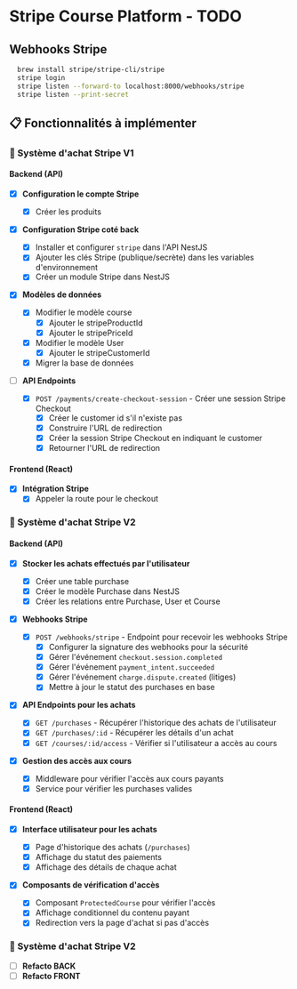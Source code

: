 # Stripe Course Platform - TODO

## Webhooks Stripe

```sh
  brew install stripe/stripe-cli/stripe
  stripe login
  stripe listen --forward-to localhost:8000/webhooks/stripe
  stripe listen --print-secret
```

## 📋 Fonctionnalités à implémenter

### 🛒 Système d'achat Stripe V1

#### Backend (API)

- [x] **Configuration le compte Stripe**

  - [x] Créer les produits

- [x] **Configuration Stripe coté back**

  - [x] Installer et configurer `stripe` dans l'API NestJS
  - [x] Ajouter les clés Stripe (publique/secrète) dans les variables d'environnement
  - [x] Créer un module Stripe dans NestJS

- [x] **Modèles de données**

  - [x] Modifier le modèle course
    - [x] Ajouter le stripeProductId
    - [x] Ajouter le stripePriceId
  - [x] Modifier le modèle User
    - [x] Ajouter le stripeCustomerId
  - [x] Migrer la base de données

- [ ] **API Endpoints**
  - [x] `POST /payments/create-checkout-session` - Créer une session Stripe Checkout
    - [x] Créer le customer id s'il n'existe pas
    - [x] Construire l'URL de redirection
    - [x] Créer la session Stripe Checkout en indiquant le customer
    - [x] Retourner l'URL de redirection

#### Frontend (React)

- [x] **Intégration Stripe**
  - [x] Appeler la route pour le checkout

### 🛒 Système d'achat Stripe V2

#### Backend (API)

- [x] **Stocker les achats effectués par l'utilisateur**

  - [x] Créer une table purchase
  - [x] Créer le modèle Purchase dans NestJS
  - [x] Créer les relations entre Purchase, User et Course

- [x] **Webhooks Stripe**

  - [x] `POST /webhooks/stripe` - Endpoint pour recevoir les webhooks Stripe
    - [x] Configurer la signature des webhooks pour la sécurité
    - [x] Gérer l'événement `checkout.session.completed`
    - [x] Gérer l'événement `payment_intent.succeeded`
    - [x] Gérer l'événement `charge.dispute.created` (litiges)
    - [x] Mettre à jour le statut des purchases en base

- [x] **API Endpoints pour les achats**

  - [x] `GET /purchases` - Récupérer l'historique des achats de l'utilisateur
  - [x] `GET /purchases/:id` - Récupérer les détails d'un achat
  - [x] `GET /courses/:id/access` - Vérifier si l'utilisateur a accès au cours

- [x] **Gestion des accès aux cours**
  - [x] Middleware pour vérifier l'accès aux cours payants
  - [x] Service pour vérifier les purchases valides

#### Frontend (React)

- [x] **Interface utilisateur pour les achats**

  - [x] Page d'historique des achats (`/purchases`)
  - [x] Affichage du statut des paiements
  - [x] Affichage des détails de chaque achat

- [x] **Composants de vérification d'accès**

  - [x] Composant `ProtectedCourse` pour vérifier l'accès
  - [x] Affichage conditionnel du contenu payant
  - [x] Redirection vers la page d'achat si pas d'accès

### 🛒 Système d'achat Stripe V2

- [ ] **Refacto BACK**
- [ ] **Refacto FRONT**

